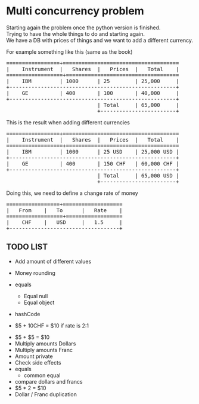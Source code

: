 # Multi concurrency problem

Starting again the problem once the python version is finished.  
Trying to have the whole things to do and starting again.  
We have a DB with prices of things and we want to add a different currency.

For example something like this (same as the book)
<pre>
=================+=====================================
|    Instrument  |   Shares  |   Prices  |   Total    |
==================+====================================
|    IBM         | 1000      | 25        | 25,000     |
+-----------------------------------------------------+
|    GE          | 400       | 100       | 40,000     |
+-----------------------------------------------------+
                             | Total     | 65,000     |
                             +------------------------+
</pre>

This is the result when adding different currencies
<pre>
=================+=====================================
|    Instrument  |   Shares  |   Prices  |   Total    |
==================+====================================
|    IBM         | 1000      | 25 USD    | 25,000 USD |
+-----------------------------------------------------+
|    GE          | 400       | 150 CHF   | 60,000 CHF |
+-----------------------------------------------------+
                             | Total     | 65,000 USD |
                             +------------------------+
</pre>

Doing this, we need to define a change rate of money
<pre>
=================+===================
|   From    |   To      |   Rate    |
==================+==================
|    CHF    |   USD     |   1.5     |
+-----------------------------------+
</pre>

## TODO LIST
  - Add amount of different values
  - Money rounding

  - equals
    - Equal null
    - Equal object
  - hashCode
  - $5 + 10CHF = $10 if rate is 2:1

  * $5 + $5 = $10
  * Multiply amounts Dollars
  * Multiply amounts Franc
  * Amount private
  * Check side effects
  * equals
    * common equal
  * compare dollars and francs
  * $5 * 2 = $10
  * Dollar / Franc duplication

